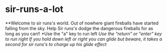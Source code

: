 # sir-runs-a-lot
**Welcome to sir runs's world. 
Out of nowhere giant fireballs have started falling from the sky.
Help Sir runs's dodge the dangerous fireballs for as long as you can!!
*Use the "a" key to run left 
*Use the "return" or "enter" key to run right 
  *If you hold down left or right you can glide but beware, it takes a second for sir runs's to charge up his glide effect**
